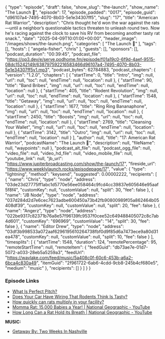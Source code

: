 {
  "type": "episode",
  "draft": false,
  "show_slug": "the-launch",
  "show_name": "The Launch 🚀",
  "episode": 17,
  "episode_padded": "0017",
  "episode_guid": "d96107a4-7495-4070-8b03-5e1e34307ff5",
  "slug": "17",
  "title": "American Rat Warrior",
  "description": "Chris thought he'd won the war against the rats—until a neighbor’s questionable tactics threaten to unleash round two. Now he's racing against the clock to save his RV from becoming another tasty rat snack.",
  "date": "2025-04-09T10:01:00+00:00",
  "header_image": "/images/shows/the-launch.png",
  "categories": [
    "The Launch 🚀"
  ],
  "tags": [],
  "hosts": [
    "angela-fisher",
    "chris"
  ],
  "guests": [],
  "sponsors": [],
  "podcast_duration": "00:39:45",
  "podcast_file": "https://op3.dev/e/serve.podhome.fm/episode/f01a19c0-6f9d-4aef-9515-08dc15242149/638797592216583466d96107a4-7495-4070-8b03-5e1e34307ff5v1.mp3",
  "podcast_bytes": 62784883,
  "podcast_chapters": {
    "version": "1.2.0",
    "chapters": [
      {
        "startTime": 0,
        "title": "Intro",
        "img": null,
        "url": null,
        "toc": null,
        "endTime": null,
        "location": null
      },
      {
        "startTime": 90,
        "title": "Band Bribes",
        "img": null,
        "url": null,
        "toc": null,
        "endTime": null,
        "location": null
      },
      {
        "startTime": 405,
        "title": "Rodent Revolution",
        "img": null,
        "url": null,
        "toc": null,
        "endTime": null,
        "location": null
      },
      {
        "startTime": 1548,
        "title": "Getaway",
        "img": null,
        "url": null,
        "toc": null,
        "endTime": null,
        "location": null
      },
      {
        "startTime": 1677,
        "title": "Ring Ring Bananaphone",
        "img": null,
        "url": null,
        "toc": null,
        "endTime": null,
        "location": null
      },
      {
        "startTime": 2450,
        "title": "Boosts",
        "img": null,
        "url": null,
        "toc": null,
        "endTime": null,
        "location": null
      },
      {
        "startTime": 2769,
        "title": "Cleansing Your Wallet",
        "img": null,
        "url": null,
        "toc": null,
        "endTime": null,
        "location": null
      },
      {
        "startTime": 3142,
        "title": "Outro",
        "img": null,
        "url": null,
        "toc": null,
        "endTime": null,
        "location": null
      }
    ],
    "author": null,
    "title": "17: American Rat Warrior",
    "podcastName": "The Launch 🚀",
    "description": null,
    "fileName": null,
    "waypoints": null
  },
  "podcast_alt_file": null,
  "podcast_ogg_file": null,
  "video_file": null,
  "video_hd_file": null,
  "video_mobile_file": null,
  "youtube_link": null,
  "jb_url": "https://www.jupiterbroadcasting.com/show/the-launch/17",
  "fireside_url": "https://www.weeklylaunch.rocks/episodepage/17",
  "value": {
    "type": "lightning",
    "method": "keysend",
    "suggested": 0.00002222,
    "recipients": [
      {
        "name": "Chris",
        "type": "node",
        "address": "03de23d27775ff1abc1d5770e56ee058464c9fcd4cc39837e605646e95aaf5f8f4",
        "customKey": null,
        "customValue": null,
        "split": 30,
        "fee": false
      },
      {
        "name": "JB Node",
        "type": "node",
        "address": "037d284d2d7e6cec7623adbe600450a73b42fb90800989f05a862464b05408df39",
        "customKey": null,
        "customValue": null,
        "split": 20,
        "fee": false
      },
      {
        "name": "Angerz",
        "type": "node",
        "address": "022be9317c82371b76a8e57f96139fc9537f0cee52c649488405072c8c7ab4d601",
        "customKey": "696969",
        "customValue": "14",
        "split": 30,
        "fee": false
      },
      {
        "name": "Editor Drew",
        "type": "node",
        "address": "03df3b998533a072aaf6296195610264738fbf0d9f85d6a7473ece9a80d31ea478",
        "customKey": null,
        "customValue": null,
        "split": 10,
        "fee": false
      }
    ],
    "timesplits": [
      {
        "startTime": 1548,
        "duration": 124,
        "remotePercentage": 95,
        "remoteStartTime": null,
        "remoteItem": {
          "feedGuid": "db73ae7e-01d7-5072-a033-28eb5a5259a3",
          "feedUrl": "https://wavlake.com/feed/music/5a408c0f-60c6-453b-a6a2-6bca4c830a49",
          "itemGuid": "2f961722-6ab6-4cdd-9cb8-245b4cf680e5",
          "medium": "music"
        },
        "recipients": []
      }
    ]
  }
}


### Episode Links

* [What Is Perfect Pitch? ](https://news.uchicago.edu/explainer/what-is-perfect-pitch)
* [Does Your Car Have Wiring That Rodents Think Is Tasty? ](https://www.caranddriver.com/news/a21933466/does-your-car-have-wiring-that-rodents-think-is-tasty/)
* [How quickly can rats multiply in your facility? ](https://www.rentokil.com/us/about/blog/all-industries/quickly-can-rats-multiply-facility)
* [Momma Rat: 15,000 Babies a Year! | National Geographic - YouTube](https://www.youtube.com/watch?v=1rnL1l4kN3Y)
* [How Long Can a Rat Hold its Breath | National Geographic - YouTube](https://www.youtube.com/watch?v=0t2VPBF6Kp4)

**MUSIC:**

* [Getaway By: Two Weeks In Nashville](https://podcastindex.org/podcast/7281937)

